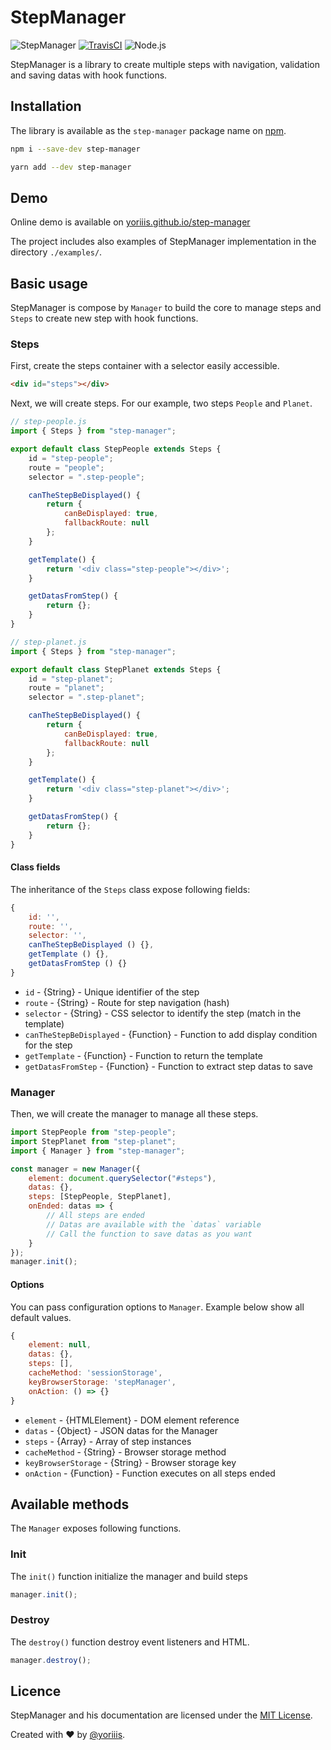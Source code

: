 # StepManager

![StepManager](https://img.shields.io/badge/step-manager-v1.0.0-ff004b.svg?style=for-the-badge) [![TravisCI](https://img.shields.io/travis/com/yoriiis/step-manager/master?style=for-the-badge)](https://travis-ci.com/yoriiis/step-manager) ![Node.js](https://img.shields.io/node/v/step-manager?style=for-the-badge)

StepManager is a library to create multiple steps with navigation, validation and saving datas with hook functions.

## Installation

The library is available as the `step-manager` package name on [npm](https://www.npmjs.com/package/step-manager).

```bash
npm i --save-dev step-manager
```

```bash
yarn add --dev step-manager
```

## Demo

Online demo is available on [yoriiis.github.io/step-manager](https://yoriiis.github.io/step-manager)

The project includes also examples of StepManager implementation in the directory `./examples/`.

## Basic usage

StepManager is compose by `Manager` to build the core to manage steps and `Steps` to create new step with hook functions.

### Steps

First, create the steps container with a selector easily accessible.

```html
<div id="steps"></div>
```

Next, we will create steps. For our example, two steps `People` and `Planet`.

```javascript
// step-people.js
import { Steps } from "step-manager";

export default class StepPeople extends Steps {
    id = "step-people";
    route = "people";
    selector = ".step-people";

    canTheStepBeDisplayed() {
        return {
            canBeDisplayed: true,
            fallbackRoute: null
        };
    }

    getTemplate() {
        return '<div class="step-people"></div>';
    }

    getDatasFromStep() {
        return {};
    }
}
```

```javascript
// step-planet.js
import { Steps } from "step-manager";

export default class StepPlanet extends Steps {
    id = "step-planet";
    route = "planet";
    selector = ".step-planet";

    canTheStepBeDisplayed() {
        return {
            canBeDisplayed: true,
            fallbackRoute: null
        };
    }

    getTemplate() {
        return '<div class="step-planet"></div>';
    }

    getDatasFromStep() {
        return {};
    }
}
```

#### Class fields

The inheritance of the `Steps` class expose following fields:

```javascript
{
    id: '',
    route: '',
    selector: '',
    canTheStepBeDisplayed () {},
    getTemplate () {},
    getDatasFromStep () {}
}
```

* `id` - {String} - Unique identifier of the step
* `route` - {String} - Route for step navigation (hash)
* `selector` - {String} - CSS selector to identify the step (match in the template)
* `canTheStepBeDisplayed` - {Function} - Function to add display condition for the step
* `getTemplate` - {Function} - Function to return the template
* `getDatasFromStep` - {Function} - Function to extract step datas to save

### Manager

Then, we will create the manager to manage all these steps.

```javascript
import StepPeople from "step-people";
import StepPlanet from "step-planet";
import { Manager } from "step-manager";

const manager = new Manager({
    element: document.querySelector("#steps"),
    datas: {},
    steps: [StepPeople, StepPlanet],
    onEnded: datas => {
        // All steps are ended
        // Datas are available with the `datas` variable
        // Call the function to save datas as you want
    }
});
manager.init();
```

#### Options

You can pass configuration options to `Manager`. Example below show all default values.

```javascript
{
    element: null,
    datas: {},
    steps: [],
    cacheMethod: 'sessionStorage',
    keyBrowserStorage: 'stepManager',
    onAction: () => {}
}
```

* `element` - {HTMLElement} - DOM element reference
* `datas` - {Object} - JSON datas for the Manager
* `steps` - {Array} - Array of step instances
* `cacheMethod` - {String} - Browser storage method
* `keyBrowserStorage` - {String} - Browser storage key
* `onAction` - {Function} - Function executes on all steps ended

## Available methods

The `Manager` exposes following functions.

### Init

The `init()` function initialize the manager and build steps

```javascript
manager.init();
```

### Destroy

The `destroy()` function destroy event listeners and HTML.

```javascript
manager.destroy();
```

## Licence

StepManager and his documentation are licensed under the [MIT License](http://opensource.org/licenses/MIT).

Created with ♥ by [@yoriiis](http://github.com/yoriiis).
